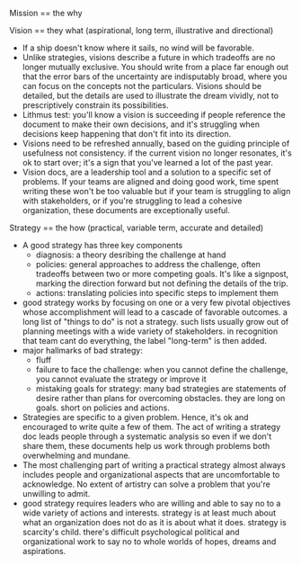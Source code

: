 Mission == the why

Vision == they what (aspirational, long term, illustrative and directional)

* If a ship doesn't know where it sails, no wind will be favorable. 
* Unlike strategies, visions describe a future in which tradeoffs are no longer mutually exclusive. You should write from a place far enough out that the error bars of the uncertainty are indisputably broad, where you can focus on the concepts not the particulars. Visions should be detailed, but the details are used to illustrate the dream vividly, not to prescriptively constrain its possibilities. 
* Lithmus test: you'll know a vision is succeeding if people reference the document to make their own decisions, and it's struggling when decisions keep happening that don't fit into its direction. 
* Visions need to be refreshed annually, based on the guiding principle of usefulness not consistency. if the current vision no longer resonates, it's ok to start over; it's a sign that you've learned a lot of the past year. 
* Vision docs, are a leadership tool and a solution to a specific set of problems. If your teams are aligned and doing good work, time spent writing these won't be too valuable but if your team is struggling to align with stakeholders, or if you're struggling to lead a cohesive organization, these documents are exceptionally useful. 


Strategy == the how (practical, variable term, accurate and detailed)

* A good strategy has three key components
   - diagnosis: a theory desribing the challenge at hand
   - policies: general approaches to address the challenge, often tradeoffs between two or more competing goals. It's like a signpost, marking the direction forward but not defining the details of the trip. 
   - actions: translating policies into specific steps to implement them
* good strategy works by focusing on one or a very few pivotal objectives whose accomplishment will lead to a cascade of favorable outcomes. a long list of "things to do" is not a strategy. such lists usually grow out of planning meetings with a wide variety of stakeholders. in recognition that team cant do everything, the label "long-term" is then added. 
* major hallmarks of bad strategy:
   - fluff
   - failure to face the challenge: when you cannot define the challenge, you cannot evaluate the strategy or improve it
   - mistaking goals for strategy: many bad strategies are statements of desire rather than plans for overcoming obstacles. they are long on goals. short on policies and actions. 
* Strategies are specific to a given problem. Hence, it's ok and encouraged to write quite a few of them. The act of writing a strategy doc leads people through a systematic analysis so even if we don't share them, these documents help us work through problems both overwhelming and mundane.
* The most challenging part of writing a practical strategy almost always includes people and organizational aspects that are uncomfortable to acknowledge. No extent of artistry can solve a problem that you're unwilling to admit. 
* good strategy requires leaders who are willing and able to say no to a wide variety of actions and interests. strategy is at least much about what an organization does not do as it is about what it does. strategy is scarcity's child. there's difficult psychological political and organizational work to say no to whole worlds of hopes, dreams and aspirations.